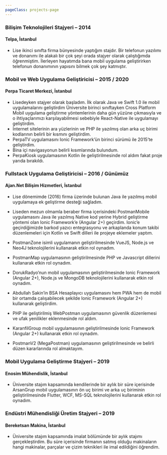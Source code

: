 ```yaml
---
pageClass: projects-page
---
```


<ProjectCard hideBorder=true>

  ### Bilişim Teknolojileri Stajyeri – 2014
  #### Telpa, İstanbul
  - Lise ikinci sınıfta firma bünyesinde yaptığım stajdır. Bir telefonun yazılımı ve donanımı ile alakalı bir çok şeyi orada stajyer olarak çalıştığımda öğrenmiştim. İlerleyen hayatımda bana mobil uygulama geliştirirken telefonun donanımının yapısını bilmek çok şey katmıştır.

</ProjectCard>

<ProjectCard hideBorder=true>

  ### Mobil ve Web Uygulama Geliştiricisi – 2015 / 2020
  #### Perpa Ticaret Merkezi, İstanbul
  - Lisedeyken stajyer olarak başladım. İlk olarak Java ve Swift 1.0 ile mobil uygulamalarını geliştirdim Üniversite birinci sınıftayken Cross Platform Mobil uygulama geliştirme yöntemlerinin daha gün yüzüne çıkmasıyla ve o ihtiyaçlarımızı karşılayabilmesi sebebiyle React-Native ile uygulamayı geliştirdim. 
  - İnternet sitelerinin ara yüzlerinin ve PHP ile yazılmış olan arka uç birimi kodlarının belirli bir kısmını geliştirdim.
  - PerpaTV uygulamasını Ionic Framework’ün birinci sürümü ile 2015’te geliştirdim.
  - Bina içi navigasyonun belirli kısımlarında bulundum.
  - PerpaKiosk uygulamasının Kotlin ile geliştirilmesinde rol aldım fakat proje yarıda bırakıldı.

</ProjectCard>

<ProjectCard hideBorder=true>

  ### Fullstack Uygulama Geliştiricisi – 2016 / Günümüz
  #### Ajan.Net Bilişim Hizmetleri, İstanbul
 - Lise dönemimde (2016) firma üzerinde bulunan Java ile yazılmış mobil uygulamaya ek geliştirme desteği sağladım.

  - Liseden mezun olmamla beraber firma içerisindeki PostmanMobile uygulamasını Java ile yazılmış Native kod yerine Hybrid geliştirme yöntemi olan Ionic Framework’e (Angular 2+) geçirdim. Ionic’e geçirdiğimizde barkod yazıcı entegrasyonu ve arkaplanda konum takibi düzenlemeleri için Kotlin ve Swift dilleri ile projeye eklemeler yaptım.

  - PostmanZone isimli uygulamanın geliştirilmesinde VueJS, Node.js ve Neo4J teknolojilerini kullanarak etkin rol oynadım.
  
  -	PostmanMap uygulamasının geliştirilmesinde PHP ve Javascript dillerini kullanarak etkin rol oynadım.

  - DorukRadyo’nun mobil uygulamasının geliştirilmesinde Ionic Framework (Angular 2+), Node.js ve MongoDB teknolojilerini kullanarak etkin rol oynadım.

  - Abdullah Sakin’in BSA Hesaplayıcı uygulamasını hem PWA hem de mobil bir ortamda çalışabilecek şekilde Ionic Framework (Angular 2+) kullanarak geliştirdim.

  - PHP ile geliştirilmiş WebPostman uygulamasının güvenlik düzenlemesi ve ufak yenilikler eklenmesinde rol aldım.

  - KaranfilGroup mobil uygulamasının geliştirilmesinde Ionic Framework (Angular 2+) kullanarak etkin rol oynadım.

  - PostmanV2 (MegaPostman) uygulamasının geliştirilmesinde ve belirli düzen kararlarında rol almaktayım.

</ProjectCard>

<ProjectCard hideBorder=true>

  ### Mobil Uygulama Geliştirme Stajyeri – 2019
  #### Enosim Mühendislik, İstanbul
  - Üniversite stajım kapsamında kendilerinde bir aylık bir süre içerisinde ArsanGrup mobil uygulamasının ön uç birimi ve arka uç biriminin geliştirilmesinde Flutter, WCF, MS-SQL teknolojilerini kullanarak etkin rol oynadım.

</ProjectCard>

<ProjectCard hideBorder=true>

  ### Endüstri Mühendisliği Üretim Stajyeri – 2019
  #### Bereketsan Makina, İstanbul
  - Üniversite stajım kapsamında imalat bölümünde bir aylık stajımı gerçekleştirdim. Bu süre içerisinde firmanın satmış olduğu makinaların hangi makinalar, parçalar ve çizim teknikleri ile imal edildiğini öğrendim.

</ProjectCard>


<style lang="stylus">

.projects-page
  background-color #fafbfc

</style>